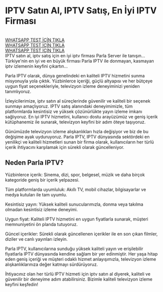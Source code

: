 <h1>IPTV Satın Al, IPTV Satış, En İyi IPTV Firması</h1>

<br>
<a href="https://api.whatsapp.com/send?phone=447756997110">WHATSAPP TEST İÇİN TIKLA</a><br>
<a href="https://api.whatsapp.com/send?phone=447756997110">WHATSAPP TEST İÇİN TIKLA</a><br>
<a href="https://api.whatsapp.com/send?phone=447756997110">WHATSAPP TEST İÇİN TIKLA</a><br>
IPTV satın al, iptv satış için en iyi iptv firması Parla Server ile tanışın... Türkiye'nin en iyi ve en büyük firması Parla IPTV ile donmayan, kasmayan iptv izlemenin keyfini çıkartın...
<br>
<p>Parla IPTV olarak, dünya genelindeki en kaliteli IPTV hizmetini sunma misyonuyla yola çıktık. Yüzbinlerce içeriği, güçlü altyapısı ve her bütçeye uygun fiyat seçenekleriyle, televizyon izleme deneyiminizi yeniden tanımlıyoruz.</p>

<p>İzleyicilerimize, iptv satın al süreçlerinde güvenilir ve kaliteli bir seçenek sunmayı amaçlıyoruz. IPTV satış alanındaki deneyimimizle, tüm platformlarda kesintisiz ve yüksek çözünürlükte yayın izleme imkanı sağlıyoruz. En iyi IPTV hizmetini, kullanıcı dostu arayüzümüz ve geniş içerik kütüphanemiz ile sunarak, televizyon keyfini bir adım öteye taşıyoruz.</p>

<p>Günümüzde televizyon izleme alışkanlıkları hızla değişiyor ve biz de bu değişime ayak uyduruyoruz. Parla IPTV, IPTV dünyasında sektördeki en yenilikçi ve kaliteli hizmetleri sunan bir firma olarak, kullanıcıların her türlü içerik ihtiyacını karşılamak için sürekli olarak güncelleniyor.</p>

<h2>Neden Parla IPTV?</h2>

<p>Yüzbinlerce içerik: Sinema, dizi, spor, belgesel, müzik ve daha birçok kategoride geniş bir içerik yelpazesi.</p>
<p>Tüm platformlarda uyumluluk: Akıllı TV, mobil cihazlar, bilgisayarlar ve medya kutuları ile tam uyumlu.</p>
<p>Kesintisiz yayın: Yüksek kaliteli sunucularımızla, donma veya takılma olmadan kesintisiz izleme deneyimi.</p>
<p>Uygun fiyat: Kaliteli IPTV hizmetini en uygun fiyatlarla sunarak, müşteri memnuniyetini ön planda tutuyoruz.</p>
<p>Güncel içerikler: Sürekli olarak güncellenen içerikler ile en son çıkan filmler, diziler ve canlı yayınları izleyin.</p>

<p>Parla IPTV, kullanıcılarına sunduğu yüksek kaliteli yayın ve erişilebilir fiyatlarla IPTV dünyasında kendine sağlam bir yer edinmiştir. Her yaşa hitap eden geniş içeriği ve müşteri odaklı hizmet anlayışımızla, televizyon izleme alışkanlıklarınıza değer katmayı sürdürüyoruz.</p>

<p>İhtiyacınız olan her türlü IPTV hizmeti için iptv satın al diyerek, kaliteli ve güvenilir bir deneyime adım atabilirsiniz. Bizimle kaliteli televizyon izleme keyfini keşfedin!</p>
